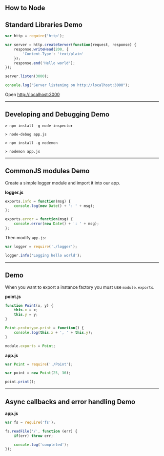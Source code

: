 ## How to Node

## Standard Libraries Demo

```javascript
var http = require('http');

var server = http.createServer(function(request, response) {
    response.writeHead(200, {
        'Content-Type': 'text/plain'
    });
    response.end('Hello world');
});

server.listen(3000);

console.log("Server listening on http://localhost:3000");
```

Open [http://localhost:3000](http://localhost:3000)

---

## Developing and Debugging Demo

`> npm install -g node-inspector`

`> node-debug app.js`

`> npm install -g nodemon`

`> nodemon app.js`

---

## CommonJS modules Demo

Create a simple logger module and import it into our app.

__logger.js__

```javascript
exports.info = function(msg) {
    console.log(new Date() + ': ' + msg);
};

exports.error = function(msg) {
    console.error(new Date() + ': ' + msg);
};
```

Then modify `app.js`:

```javascript
var logger = require('./logger');

logger.info('Logging hello world');
```

---

## Demo

When you want to export a instance factory you must use `module.exports`.

__point.js__

```javascript
function Point(x, y) {
    this.x = x;
    this.y = y;
}

Point.prototype.print = function() {
    console.log(this.x + ', ' + this.y);
}

module.exports = Point;
```

__app.js__

```javascript
var Point = require('./Point');

var point = new Point(25, 36);

point.print();
```

---

## Async callbacks and error handling Demo

__app.js__

```javascript
var fs = require('fs');

fs.readFile('/', function (err) {
    if(err) throw err;

    console.log('completed');
});
```
